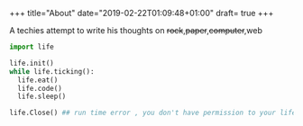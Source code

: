 +++
title="About"
date="2019-02-22T01:09:48+01:00"
draft= true
+++

A techies attempt to write his thoughts on ~~rock~~,~~paper~~,~~computer~~,web 



```py
import life

life.init()
while life.ticking():
  life.eat()
  life.code()
  life.sleep() 

life.Close() ## run time error , you don't have permission to your life anymore
```